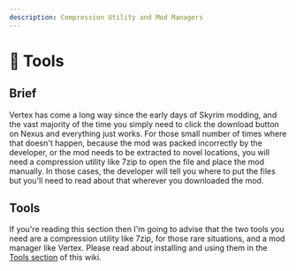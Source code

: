 ```yaml
---
description: Compression Utility and Mod Managers
---
```


# 🔩 Tools

## Brief

Vertex has come a long way since the early days of Skyrim modding, and the vast majority of the time you simply need to click the download button on Nexus and everything just works. For those small number of times where that doesn't happen, because the mod was packed incorrectly by the developer, or the mod needs to be extracted to novel locations, you will need a compression utility like 7zip to open the file and place the mod manually. In those cases, the developer will tell you where to put the files but you'll need to read about that wherever you downloaded the mod.

## Tools

If you're reading this section then I'm going to advise that the two tools you need are a compression utility like 7zip, for those rare situations, and a mod manager like Vertex. Please read about installing and using them in the [Tools section](broken-reference) of this wiki.

##
